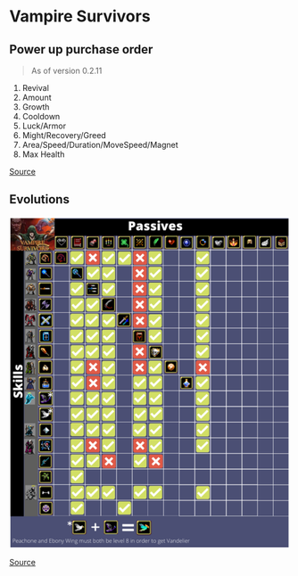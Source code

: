 # Vampire Survivors

## Power up purchase order
> As of version 0.2.11 
1. Revival
2. Amount
3. Growth
4. Cooldown
5. Luck/Armor
6. Might/Recovery/Greed
7. Area/Speed/Duration/MoveSpeed/Magnet
8. Max Health

[Source](https://www.reddit.com/r/VampireSurvivors/comments/snlyit/psa_the_order_you_buy_powerups_matter/)

## Evolutions
![Evolutions](Information/Evolutions_v0-2-11.png)

[Source](https://www.reddit.com/r/VampireSurvivors/comments/sm8ddm/updated_infographic_for_patch_0211/)